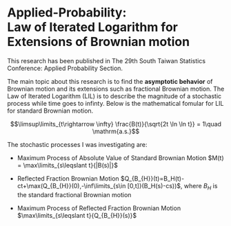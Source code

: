 # Applied-Probability:<br /> Law of Iterated Logarithm for Extensions of Brownian motion<br />
This research has been published in The 29th South Taiwan Statistics Conference: Applied Probability Section.

The main topic about this research is to find the **asymptotic behavior** of Brownian motion and its extensions such as fractional Brownian motion. The Law of Iterated Logarithm (LIL) is to describe the magnitude of a stochastic process while time goes to infinty. Below is the mathematical fomular for LIL for standard Brownian motion.

$$\limsup\limits_{t\rightarrow \infty} \frac{B(t)}{\sqrt{2t \ln \ln t}} = 1\quad \mathrm{a.s.}$$

The stochastic processes I was investigating are:
- Maximum Process of Absolute Value of Standard Brownian Motion $M(t) = \max\limits_{s\leqslant t}{|B(s)|}$

- Reflected Fraction Brownian Motion $Q_{B_{H}}(t)=B_H(t)-ct+\max(Q_{B_{H}}(0),-\inf\limits_{s\in [0,t]}(B_H(s)-cs))$, where $B_H$ is the standard fractional Brownian motion

- Maximum Process of Reflected Fraction Brownian Motion $\max\limits_{s\leqslant t}{Q_{B_{H}}(s)}$
